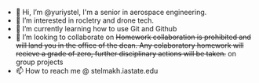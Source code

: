 - 👋 Hi, I’m @yuriystel, I'm a senior in aerospace engineering. 
- 👀 I’m interested in rocletry and drone tech.
- 🌱 I’m currently learning how to use Git and Github
- 💞️ I’m looking to collaborate on ~~Homework collaboration is prohibited and will land you in the office of the dean. Any colaboratory homework will recieve a grade of zero, further disciplinary actions will be taken.~~ on group projects
- 📫 How to reach me @ stelmakh.iastate.edu

<!---
yuriystel/yuriystel is a ✨ special ✨ repository because its `README.md` (this file) appears on your GitHub profile.
You can click the Preview link to take a look at your changes.
--->
